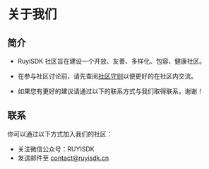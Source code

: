 
# 关于我们

## 简介

- RuyiSDK 社区旨在建设一个开放、友善、多样化、包容、健康社区。

- 在参与社区讨论前，请先查阅[社区守则](../Community/Rules.md)以便更好的在社区内交流。

- 如果您有更好的建议请通过以下的联系方式与我们取得联系，谢谢！ 



## 联系

你可以通过以下方式加入我们的社区：

- 关注微信公众号：RUYISDK
- 发送邮件至 [contact@ruyisdk.cn](mailto:contact@ruyisdk.cn)
